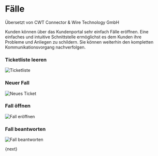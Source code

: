 # Fälle

<span class="text-muted contributed-by">Übersetzt von CWT Connector & Wire Technology GmbH</span> 

Kunden können über das Kundenportal sehr einfach Fälle eröffnen. Eine einfaches und intuitive Schnittstelle ermöglichst es dem Kunden ihre Probleme und Anliegen zu schildern. Sie können weiterhin den kompletten Kommunikationsvorgang nachverfolgen.

### Ticketliste leeren

![Ticketliste]({{docs_base_url}}/assets/old_images/erpnext/portal-ticket-list-empty.png)

### Neuer Fall

![Neues Ticket]({{docs_base_url}}/assets/old_images/erpnext/portal-new-ticket.png)

### Fall öffnen

![Fall eröffnen]({{docs_base_url}}/assets/old_images/erpnext/portal-ticket-1.png)

### Fall beantworten

![Fall beantworten]({{docs_base_url}}/assets/old_images/erpnext/portal-ticket-reply.png)

{next}
